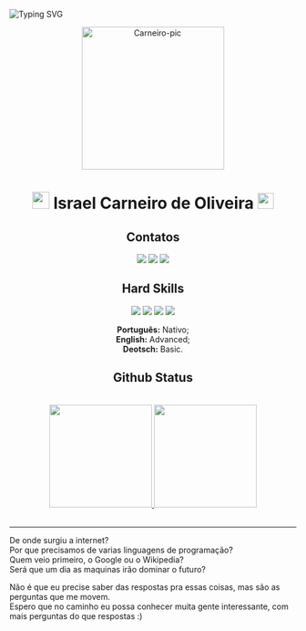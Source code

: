![Typing SVG](https://readme-typing-svg.herokuapp.com/?color=31B1F1&size=35&center=true&vCenter=true&width=1000&lines=Olá+Mundo,+Obrigado+por+checar+meu+perfil!;Estudo+programação+desde+junho+de+2022;Focando+no+desenvolvimento+Front+End+:%29)

<div align="center">

  <img alt="Carneiro-pic" height="250" src="https://scontent.fvix3-1.fna.fbcdn.net/v/t39.30808-6/313431697_5313861198722270_3733103562333384239_n.jpg?_nc_cat=110&ccb=1-7&_nc_sid=09cbfe&_nc_eui2=AeE1W41h_XD3CqOhFdhzcnfs4a_R2hnIm9rhr9HaGcib2lfhRLqQnrWVorgEhtMvwDX1-3qJWpiYUxLEkXxtFc4F&_nc_ohc=7dgR71ZFCtEAX9en0DH&_nc_ht=scontent.fvix3-1.fna&oh=00_AfBQOkvk8K0JBpfHz5h-iUjbX1tb4qRSQecvvoOwClIUaA&oe=63A42102">
  
  <h1 align="center"><img height="30px" src="https://images.emojiterra.com/google/noto-emoji/v2.034/128px/1f40f.png"> Israel Carneiro de Oliveira <img src="https://media.giphy.com/media/hvRJCLFzcasrR4ia7z/giphy.gif" width="28"></h1>
  
  <h2 align="center">Contatos</h2>
  
  <a href="https://drive.google.com/file/d/14ALzyQHN07UXs2q-qyUy0HpfuRUQRfrt/view" target="_blank"><img src="https://img.shields.io/badge/Currículo-blueviolet?style=for-the-badge"></a>
  <a href="https://www.linkedin.com/in/israel-carneiro-de-oliveira" target="_blank"><img src="https://img.shields.io/badge/-LinkedIn-%230077B5?style=for-the-badge&logo=linkedin&logoColor=white" target="_blank" /></a>
  <a href="https://instagram.com/webcarneiro" target="_blank"><img src="https://img.shields.io/badge/-Instagram-%23E4405F?style=for-the-badge&logo=instagram&logoColor=white" target="_blank" /></a>
  
  <h2 align="center">Hard Skills</h2>
  
  <img src="https://img.shields.io/badge/HTML5-E34F26?style=for-the-badge&logo=html5&logoColor=white" rel="HTML5" />
  <img src="https://img.shields.io/badge/CSS3-1572B6?style=for-the-badge&logo=css3&logoColor=white" rel="CSS3" />
  <img src="https://img.shields.io/badge/JavaScript-F7DF1E?style=for-the-badge&logo=javascript&logoColor=black" rel="JavaScript" />
  <img src="https://img.shields.io/badge/Git-E34F26?style=for-the-badge&logo=git&logoColor=white" rel="Git" />
  <p><b>Português:</b> Nativo;<br> <b>English:</b> Advanced;<br> <b>Deotsch:</b> Basic.</p>

  <h2 align="center">Github Status</h2>

  <a href="https://github.com/Israel-Carneiro">
    <//img src="https://streak-stats.demolab.com/?user=Israel-Carneiro&theme=dark&date_format=d_F[,Y]&border_radius=37&ring=4295f5&currStreakLabel=4295f5&sideLabels=4295f5"/><br>
    <img height="180em" src="https://github-readme-stats.vercel.app/api?username=Israel-Carneiro&count_private=true&theme=github_dark&show_icons=true&border_radius=37&card_width=400"/>
    <img height="180em" src="https://github-readme-stats.vercel.app/api/top-langs/?username=Israel-Carneiro&layout=compact&theme=github_dark&border_radius=27&card_width=240"/>
  </a>
</div><br>

***

<div>
  <p>De onde surgiu a internet?<br>
  Por que precisamos de varias linguagens de programação?<br>
  Quem veio primeiro, o Google ou o Wikipedia?<br>
  Será que um dia as maquinas irão dominar o futuro?<br>

  Não é que eu precise saber das respostas pra essas coisas, mas são as perguntas que me movem.<br>
  Espero que no caminho eu possa conhecer muita gente interessante, com mais perguntas do que respostas :)</p>
</div>
